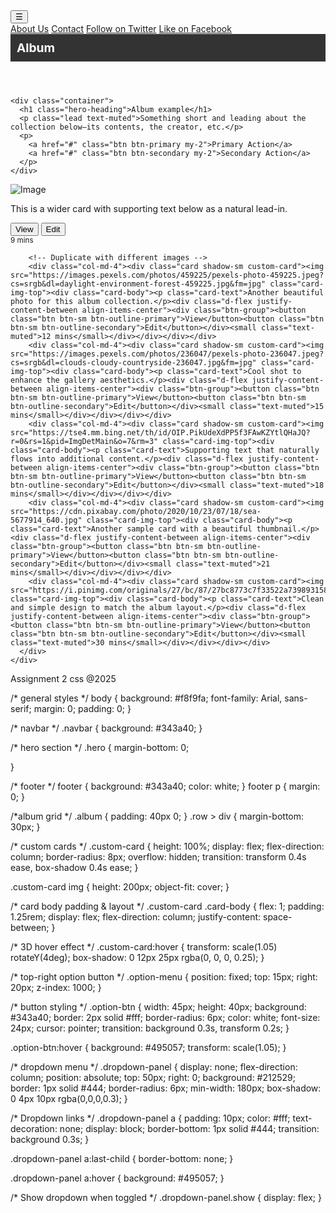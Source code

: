 <!DOCTYPE html>
<html lang="en">
<head>
  <meta charset="UTF-8">
  <meta name="viewport" content="width=device-width, initial-scale=1">
  <title>Album Layout with 3D Hover</title>
  <!-- Bootstrap 4.5.2  -->
  <!-- taken from "https://stackpath.bootstrapcdn.com" -->
  <link rel="stylesheet" href="https://stackpath.bootstrapcdn.com/bootstrap/4.5.2/css/bootstrap.min.css">
  <link rel="stylesheet" href="style.css">
</head>

<body>
    <!-- option button with dropdown -->
<div class="option-menu">
  <button class="option-btn"> ☰ </button>
  <div class="dropdown-panel">
    <a href="#">About Us</a>
    <a href="#">Contact</a>
    <a href="#">Follow on Twitter</a>
    <a href="#">Like on Facebook</a>
  </div>
</div>
  <header style="background-color: #333; padding: 10px;">
  <div style="max-width: 960px; margin: 0 auto; display: flex; justify-content: space-between; align-items: center;">
    <a href="#" style="color: white; text-decoration: none; font-weight: bold; font-size: 1.2rem;">
      Album
    </a>
  </div>
</header>


  <!-- hero banner -->
  <section class="hero text-center bg-light mb-0">

    <div class="container">
      <h1 class="hero-heading">Album example</h1>
      <p class="lead text-muted">Something short and leading about the collection below—its contents, the creator, etc.</p>
      <p>
        <a href="#" class="btn btn-primary my-2">Primary Action</a>
        <a href="#" class="btn btn-secondary my-2">Secondary Action</a>
      </p>
    </div>
  </section>

  <!-- Album Grid -->
  <div class="album py-5 bg-light">
    <div class="container">
      <div class="row">
        <!-- multiple cards with random images -->
        <div class="col-md-4">
          <div class="card shadow-sm custom-card">
            <img src="https://html.phoenixcoded.net/light-able/bootstrap/assets/images/light-box/l3.jpg" class="card-img-top" alt="Image">
            <div class="card-body">
              <p class="card-text">This is a wider card with supporting text below as a natural lead-in.</p>
              <div class="d-flex justify-content-between align-items-center">
                <div class="btn-group">
                  <button class="btn btn-sm btn-outline-primary">View</button>
                  <button class="btn btn-sm btn-outline-secondary">Edit</button>
                </div>
                <small class="text-muted">9 mins</small>
              </div>
            </div>
          </div>
        </div>

        <!-- Duplicate with different images -->
        <div class="col-md-4"><div class="card shadow-sm custom-card"><img src="https://images.pexels.com/photos/459225/pexels-photo-459225.jpeg?cs=srgb&dl=daylight-environment-forest-459225.jpg&fm=jpg" class="card-img-top"><div class="card-body"><p class="card-text">Another beautiful photo for this album collection.</p><div class="d-flex justify-content-between align-items-center"><div class="btn-group"><button class="btn btn-sm btn-outline-primary">View</button><button class="btn btn-sm btn-outline-secondary">Edit</button></div><small class="text-muted">12 mins</small></div></div></div></div>
        <div class="col-md-4"><div class="card shadow-sm custom-card"><img src="https://images.pexels.com/photos/236047/pexels-photo-236047.jpeg?cs=srgb&dl=clouds-cloudy-countryside-236047.jpg&fm=jpg" class="card-img-top"><div class="card-body"><p class="card-text">Cool shot to enhance the gallery aesthetics.</p><div class="d-flex justify-content-between align-items-center"><div class="btn-group"><button class="btn btn-sm btn-outline-primary">View</button><button class="btn btn-sm btn-outline-secondary">Edit</button></div><small class="text-muted">15 mins</small></div></div></div></div>
        <div class="col-md-4"><div class="card shadow-sm custom-card"><img src="https://tse4.mm.bing.net/th/id/OIP.PikUdeXdPP5f3FAwKZYtlQHaJQ?r=0&rs=1&pid=ImgDetMain&o=7&rm=3" class="card-img-top"><div class="card-body"><p class="card-text">Supporting text that naturally flows into additional content.</p><div class="d-flex justify-content-between align-items-center"><div class="btn-group"><button class="btn btn-sm btn-outline-primary">View</button><button class="btn btn-sm btn-outline-secondary">Edit</button></div><small class="text-muted">18 mins</small></div></div></div></div>
        <div class="col-md-4"><div class="card shadow-sm custom-card"><img src="https://cdn.pixabay.com/photo/2020/10/23/07/18/sea-5677914_640.jpg" class="card-img-top"><div class="card-body"><p class="card-text">Another sample card with a beautiful thumbnail.</p><div class="d-flex justify-content-between align-items-center"><div class="btn-group"><button class="btn btn-sm btn-outline-primary">View</button><button class="btn btn-sm btn-outline-secondary">Edit</button></div><small class="text-muted">21 mins</small></div></div></div></div>
        <div class="col-md-4"><div class="card shadow-sm custom-card"><img src="https://i.pinimg.com/originals/27/bc/87/27bc8773c7f33522a73989315866eb66.jpg" class="card-img-top"><div class="card-body"><p class="card-text">Clean and simple design to match the album layout.</p><div class="d-flex justify-content-between align-items-center"><div class="btn-group"><button class="btn btn-sm btn-outline-primary">View</button><button class="btn btn-sm btn-outline-secondary">Edit</button></div><small class="text-muted">30 mins</small></div></div></div></div>
      </div>
    </div>
  </div>
  <!-- footer -->
  <footer class="text-muted text-center py-4 bg-dark text-white">
    <div class="container">
      <p class="mb-1">Assignment 2 css @2025</p>
    </div>
  </footer>
  <script>
document.addEventListener("DOMContentLoaded", function () {
  const optionBtn = document.querySelector(".option-btn");
  const dropdown = document.querySelector(".dropdown-panel");

  optionBtn.addEventListener("click", function () {
    dropdown.classList.toggle("show");
  });
});
</script>

</body>
</html>

/* general styles */
body {
  background: #f8f9fa;
  font-family: Arial, sans-serif;
  margin: 0;
  padding: 0;
}

/* navbar */
.navbar {
  background: #343a40;
}

/* hero section */
.hero {
  margin-bottom: 0;
  
}


/* footer */
footer {
  background: #343a40;
  color: white;
}
footer p {
  margin: 0;
}

/*album grid */
.album {
  padding: 40px 0;
}
.row > div {
  margin-bottom: 30px; 
}

/*  custom cards  */
.custom-card {
  height: 100%;
  display: flex;
  flex-direction: column;
  border-radius: 8px;
  overflow: hidden;
  transition: transform 0.4s ease, box-shadow 0.4s ease;
}

.custom-card img {
  height: 200px;
  object-fit: cover;
}

/* card body padding & layout */
.custom-card .card-body {
  flex: 1;
  padding: 1.25rem;
  display: flex;
  flex-direction: column;
  justify-content: space-between;
}

/* 3D hover effect */
.custom-card:hover {
  transform: scale(1.05) rotateY(4deg);
  box-shadow: 0 12px 25px rgba(0, 0, 0, 0.25);
}

/* top-right option button  */
.option-menu {
  position: fixed;
  top: 15px;
  right: 20px;
  z-index: 1000;
}

/* button styling */
.option-btn {
  width: 45px;
  height: 40px;
  background: #343a40;
  border: 2px solid #fff;
  border-radius: 6px;
  color: white;
  font-size: 24px;
  cursor: pointer;
  transition: background 0.3s, transform 0.2s;
}

.option-btn:hover {
  background: #495057;
  transform: scale(1.05);
}

/* dropdown menu */
.dropdown-panel {
  display: none;
  flex-direction: column;
  position: absolute;
  top: 50px;
  right: 0;
  background: #212529;
  border: 1px solid #444;
  border-radius: 6px;
  min-width: 180px;
  box-shadow: 0 4px 10px rgba(0,0,0,0.3);
}

/* Dropdown links */
.dropdown-panel a {
  padding: 10px;
  color: #fff;
  text-decoration: none;
  display: block;
  border-bottom: 1px solid #444;
  transition: background 0.3s;
}

.dropdown-panel a:last-child {
  border-bottom: none;
}

.dropdown-panel a:hover {
  background: #495057;
}

/* Show dropdown when toggled */
.dropdown-panel.show {
  display: flex;
}
